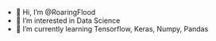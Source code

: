 - 👋 Hi, I’m @RoaringFlood
- 👀 I’m interested in Data Science
- 🌱 I’m currently learning Tensorflow, Keras, Numpy, Pandas
<!---
- 💞️ I’m looking to collaborate on ...
- 📫 How to reach me ...


RoaringFlood/RoaringFlood is a ✨ special ✨ repository because its `README.md` (this file) appears on your GitHub profile.
You can click the Preview link to take a look at your changes.
--->
